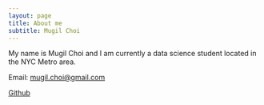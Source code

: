 ```yaml
---
layout: page
title: About me
subtitle: Mugil Choi
---
```


My name is Mugil Choi and I am currently a data science student located in the NYC Metro area.

Email: mugil.choi@gmail.com

[Github](https://github.com/mooglol)
